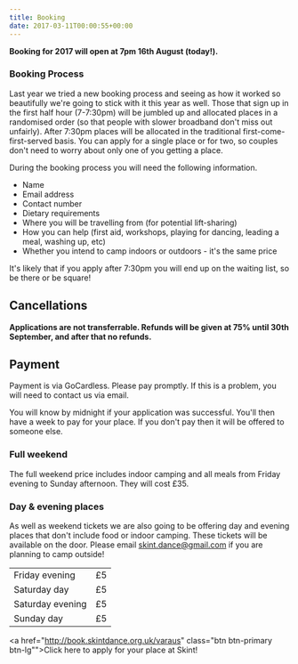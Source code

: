 ```yaml
---
title: Booking
date: 2017-03-11T00:00:55+00:00
---
```


**Booking for 2017 will open at 7pm 16th August (today!).**

### Booking Process

Last year we tried a new booking process and seeing as how it worked so beautifully we're going to stick with it this year as well.  Those that sign up in the first half hour (7-7:30pm) will be jumbled up and allocated places in a randomised order (so that people with slower broadband don't miss out unfairly).  After 7:30pm places will be allocated in the traditional first-come-first-served basis.  You can apply for a single place or for two, so couples don't need to worry about only one of you getting a place. 

During the booking process you will need the following information.

<ul>
    <li>Name</li>
    <li>Email address</li>
    <li>Contact number</li>
    <li>Dietary requirements</li>
    <li>Where you will be travelling from (for potential lift-sharing)</li>
    <li>How you can help (first aid, workshops, playing for dancing, leading a meal, washing up, etc)</li>
    <li>Whether you intend to camp indoors or outdoors - it's the same price</li>
</ul>

It's likely that if you apply after 7:30pm you will end up on the waiting list, so be there or be square!

## Cancellations

<div class="alert alert-danger" role="alert"><strong>Applications are not transferrable. Refunds will be given at 75% until 30th September, and after that no refunds.</strong></div>

## Payment

Payment is via GoCardless. Please pay promptly. If this is a problem, you will need to contact us via email.

You will know by midnight if your application was successful. You'll then have a week to pay for your place. If you don't pay then it will be offered to someone else.

### Full weekend

The full weekend price includes indoor camping and all meals from Friday evening to Sunday afternoon.  They will cost &pound;35.

### Day & evening places

As well as weekend tickets we are also going to be offering day and evening places that don't include food or indoor camping.  These tickets will be available on the door.  Please email skint.dance@gmail.com if you are planning to camp outside!

<div class="container">
    <div class="row justify-content-start">
        <div class="col-md-8">
            <table>
                <tr>
                    <td>Friday evening</td><td>&pound;5</td>
                </tr>
                <tr>
                    <td>Saturday day</td><td>&pound;5</td>
                </tr>
                <tr>
                    <td>Saturday evening</td><td>&pound;5</td>
                </tr>
                <tr>
                    <td>Sunday day</td><td>&pound;5</td>
                </tr>
            </table>
        </div>
    </div>
</div>

<a href="http://book.skintdance.org.uk/varaus" class="btn btn-primary btn-lg"">Click here to apply for your place at Skint!</a>
